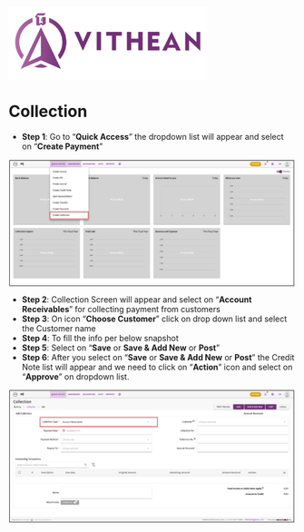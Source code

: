 <img align="center" width="350" style="margin:auto; width: 350px;" title="logo" src="../assets/images/logo.png">

# Collection

- **Step 1**:  Go to “**Quick Access**” the dropdown list will appear and select on “**Create Payment**”
<img align="center" style="margin:auto; width:837px" title="Collection" src="../process-flow/images/08/02-08-01.png">

- **Step 2**: Collection Screen will appear and select on “**Account Receivables**” for collecting payment from customers
- **Step 3**: On icon “**Choose Customer**” click on drop down list and select the Customer name
- **Step 4**: To fill the info per below snapshot
- **Step 5**: Select on “**Save** or **Save & Add New** or **Post**”
- **Step 6**: After you select on “**Save** or **Save & Add New** or **Post**” the Credit Note list will appear and we need to click on “**Action**” icon and select on “**Approve**” on dropdown list.
<img align="center" style="margin:auto; width:837px" title="Collection" src="../process-flow/images/08/02-08-02.png">


